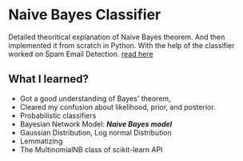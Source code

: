 # Naive Bayes Classifier
Detailed theoritical explanation of Naive Bayes theorem. And then implemented it from scratch in Python. With the help of the classifier worked on Spam Email Detection. [read here](https://github.com/rekib0023/Naive-Bayes-Classifier/blob/master/Naive%20Bayes.ipynb)

## What I learned?
- Got a good understanding of Bayes' theorem,
- Cleared my confusion about likelihood, prior, and posterior.
- Probabilistic classifiers
- Bayesian Network Model: ___Naive Bayes model___
- Gaussian Distribution, Log normal Distribution
- Lemmatizing
- The MultinomialNB class of scikit-learn API
